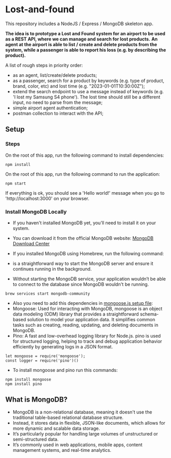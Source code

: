 # Lost-and-found

This repository includes a NodeJS / Express / MongoDB skeleton app.

**The idea is to prototype a Lost and Found system for an airport to be used as a REST API, where we can manage and search for lost products.**
**An agent at the airport is able to list / create and delete products from the system, while a passenger is able to report his loss (e.g. by describing the product).**

A list of rough steps in priority order:

- as an agent, list/create/delete products;
- as a passenger, search for a product by keywords (e.g. type of product, brand, color, etc) and lost time (e.g. "2023-01-01T10:30:00Z");
- extend the search endpoint to use a message instead of keywords (e.g. 'I lost my Samsung S4 phone'). The lost time should still be a different input, no need to parse from the message;
- simple airport agent authentication;
- postman collection to interact with the API;


## Setup

### Steps
On the root of this app, run the following command to install dependencies:
```
npm install
```

On the root of this app, run the following command to run the application:
```
npm start
```

If everything is ok, you should see a 'Hello world!' message when you go to 'http://localhost:3000' on your browser.


### Install MongoDB Locally

- If you haven't installed MongoDB yet, you'll need to install it on your system. 
- You can download it from the official MongoDB website: [MongoDB Download Center](https://www.mongodb.com/try/download/community)

- If you installed MongoDB using Homebrew, run the following command:
- is a straightforward way to start the MongoDB server and ensure it continues running in the background. 
- Without starting the MongoDB service, your application wouldn’t be able to connect to the database since MongoDB wouldn't be running.
```
brew services start mongodb-community
```

- Also you need to add this dependencies in [mongoose.js setup file](server/src/setup/mongoose.js):
- Mongoose: Used for interacting with MongoDB, mongoose is an object data modeling (ODM) library that provides a straightforward schema-based solution to model your application data. It simplifies common tasks such as creating, reading, updating, and deleting documents in MongoDB.
- Pino: A fast and low-overhead logging library for Node.js. pino is used for structured logging, helping to track and debug application behavior efficiently by generating logs in a JSON format.
```
let mongoose = require('mongoose');
const logger = require('pino')()
```
- To install mongoose and pino run this commands:
```
npm install mongoose
npm install pino
```

## What is MongoDB?

- MongoDB is a non-relational database, meaning it doesn't use the traditional table-based relational database structure. 
- Instead, it stores data in flexible, JSON-like documents, which allows for more dynamic and scalable data storage.
- It’s particularly popular for handling large volumes of unstructured or semi-structured data. 
- It’s commonly used in web applications, mobile apps, content management systems, and real-time analytics.